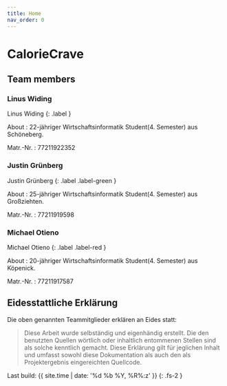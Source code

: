 ```yaml
---
title: Home
nav_order: 0
---
```


# CalorieCrave


## Team members

### Linus Widing
Linus Widing
{: .label }

About
: 22-jähriger Wirtschaftsinformatik Student(4. Semester) aus Schöneberg.

Matr.-Nr.
: 77211922352

### Justin Grünberg
Justin Grünberg
{: .label .label-green }

About
: 25-jähriger Wirtschaftsinformatik Student(4. Semester) aus Großziehten.

Matr.-Nr.
: 77211919598

### Michael Otieno
Michael Otieno
{: .label .label-red }

About
: 20-jähriger Wirtschaftsinformatik Student(4. Semester) aus Köpenick.

Matr.-Nr.
: 77211917587

## Eidesstattliche Erklärung

Die oben genannten Teammitglieder erklären an Eides statt:

> Diese Arbeit wurde selbständig und eigenhändig erstellt. Die den benutzten Quellen wörtlich oder inhaltlich entommenen Stellen sind als solche kenntlich gemacht. Diese Erklärung gilt für jeglichen Inhalt und umfasst sowohl diese Dokumentation als auch den als Projektergebnis eingereichten Quellcode.

Last build: {{ site.time | date: '%d %b %Y, %R%:z' }}
{: .fs-2 }